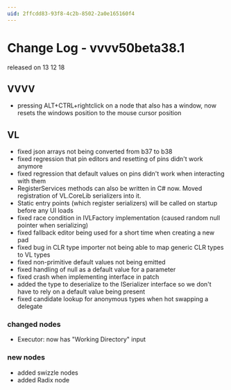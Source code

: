 ```yaml
---
uid: 2ffcdd83-93f8-4c2b-8502-2a0e165160f4
---
```


# Change Log - vvvv50beta38.1
released on 13 12 18  

## VVVV
* pressing ALT+CTRL+rightclick on a node that also has a window, now resets the windows position to the mouse cursor position  

## VL
* fixed json arrays not being converted from b37 to b38   
* fixed regression that pin editors and resetting of pins didn't work anymore   
* fixed regression that default values on pins didn't work when interacting with them   
* RegisterServices methods can also be written in C# now. Moved registration of VL.CoreLib serializers into it.  
* Static entry points (which register serializers) will be called on startup before any UI loads  
* fixed race condition in IVLFactory implementation (caused random null pointer when serializing)  
* fixed fallback editor being used for a short time when creating a new pad  
* fixed bug in CLR type importer not being able to map generic CLR types to VL types  
* fixed non-primitive default values not being emitted  
* fixed handling of null as a default value for a parameter  
* fixed crash when implementing interface in patch  
* added the type to deserialize to the ISerializer interface so we don't have to rely on a default value being present  
* fixed candidate lookup for anonymous types when hot swapping a delegate  

### changed nodes
* Executor: now has "Working Directory" input  

### new nodes
* added swizzle nodes  
* added Radix node  